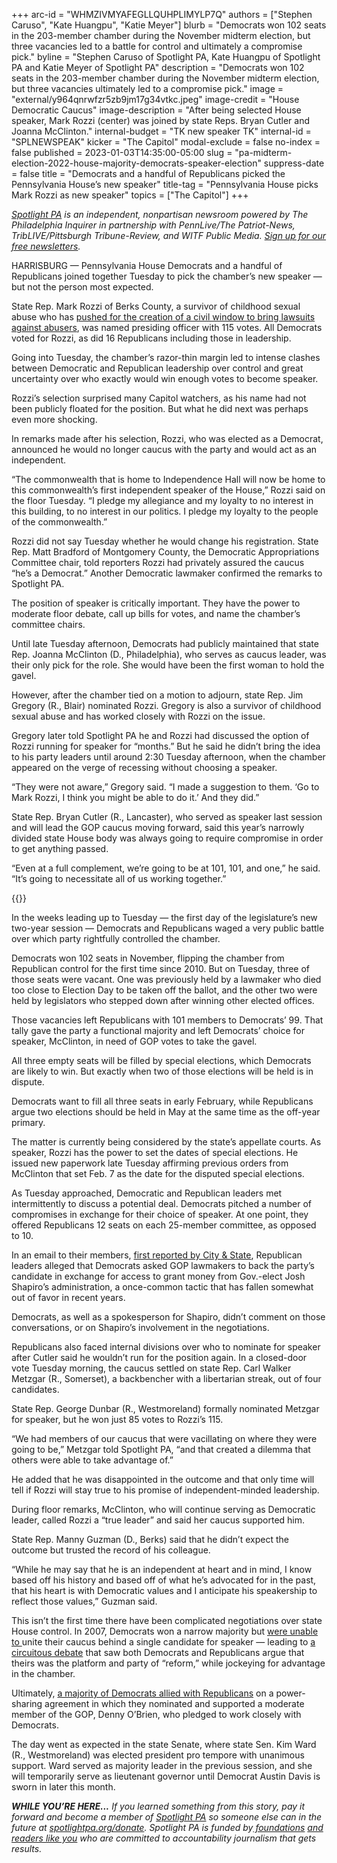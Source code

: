 +++
arc-id = "WHMZIVMYAFEGLLQUHPLIMYLP7Q"
authors = ["Stephen Caruso", "Kate Huangpu", "Katie Meyer"]
blurb = "Democrats won 102 seats in the 203-member chamber during the November midterm election, but three vacancies led to a battle for control and ultimately a compromise pick."
byline = "Stephen Caruso of Spotlight PA, Kate Huangpu of Spotlight PA and Katie Meyer of Spotlight PA"
description = "Democrats won 102 seats in the 203-member chamber during the November midterm election, but three vacancies ultimately led to a compromise pick."
image = "external/y964qnrwfzr5zb9jm17g34vtkc.jpeg"
image-credit = "House Democratic Caucus"
image-description = "After being selected House speaker, Mark Rozzi (center) was joined by state Reps. Bryan Cutler and Joanna McClinton."
internal-budget = "TK new speaker TK"
internal-id = "SPLNEWSPEAK"
kicker = "The Capitol"
modal-exclude = false
no-index = false
published = 2023-01-03T14:35:00-05:00
slug = "pa-midterm-election-2022-house-majority-democrats-speaker-election"
suppress-date = false
title = "Democrats and a handful of Republicans picked the Pennsylvania House’s new speaker"
title-tag = "Pennsylvania House picks Mark Rozzi as new speaker"
topics = ["The Capitol"]
+++

<a href="https://www.spotlightpa.org/"><i>Spotlight PA</i></a><i> is an independent, nonpartisan newsroom powered by The Philadelphia Inquirer in partnership with PennLive/The Patriot-News, TribLIVE/Pittsburgh Tribune-Review, and WITF Public Media. </i><a href="https://www.spotlightpa.org/newsletters"><i>Sign up for our free newsletters</i></a><i>.</i>

HARRISBURG — Pennsylvania House Democrats and a handful of Republicans joined together Tuesday to pick the chamber’s new speaker — but not the person most expected.

State Rep. Mark Rozzi of Berks County, a survivor of childhood sexual abuse who has <a href="https://www.spotlightpa.org/news/2021/03/pennsylvania-clergy-abuse-emergency-amendment-legislature/">pushed for the creation of a civil window to bring lawsuits against abusers</a>, was named presiding officer with 115 votes. All Democrats voted for Rozzi, as did 16 Republicans including those in leadership.

Going into Tuesday, the chamber’s razor-thin margin led to intense clashes between Democratic and Republican leadership over control and great uncertainty over who exactly would win enough votes to become speaker.

Rozzi’s selection surprised many Capitol watchers, as his name had not been publicly floated for the position. But what he did next was perhaps even more shocking.

<script src="https://www.spotlightpa.org/embed.js" async></script><div data-spl-embed-version="1" data-spl-src="https://www.spotlightpa.org/embeds/newsletter/"></div>


In remarks made after his selection, Rozzi, who was elected as a Democrat, announced he would no longer caucus with the party and would act as an independent.

“The commonwealth that is home to Independence Hall will now be home to this commonwealth’s first independent speaker of the House,” Rozzi said on the floor Tuesday. “I pledge my allegiance and my loyalty to no interest in this building, to no interest in our politics. I pledge my loyalty to the people of the commonwealth.”

Rozzi did not say Tuesday whether he would change his registration. State Rep. Matt Bradford of Montgomery County, the Democratic Appropriations Committee chair, told reporters Rozzi had privately assured the caucus “he’s a Democrat.” Another Democratic lawmaker confirmed the remarks to Spotlight PA.

The position of speaker is critically important. They have the power to moderate floor debate, call up bills for votes, and name the chamber’s committee chairs.

Until late Tuesday afternoon, Democrats had publicly maintained that state Rep. Joanna McClinton (D., Philadelphia), who serves as caucus leader, was their only pick for the role. She would have been the first woman to hold the gavel.

However, after the chamber tied on a motion to adjourn, state Rep. Jim Gregory (R., Blair) nominated Rozzi. Gregory is also a survivor of childhood sexual abuse and has worked closely with Rozzi on the issue.

Gregory later told Spotlight PA he and Rozzi had discussed the option of Rozzi running for speaker for “months.” But he said he didn’t bring the idea to his party leaders until around 2:30 Tuesday afternoon, when the chamber appeared on the verge of recessing without choosing a speaker.

“They were not aware,” Gregory said. “I made a suggestion to them. ‘Go to Mark Rozzi, I think you might be able to do it.’ And they did.”

State Rep. Bryan Cutler (R., Lancaster), who served as speaker last session and will lead the GOP caucus moving forward, said this year’s narrowly divided state House body was always going to require compromise in order to get anything passed.

“Even at a full complement, we’re going to be at 101, 101, and one,” he said. “It’s going to necessitate all of us working together.”

{{<picture src="external/563qvef0cyaztap51p8n327v4g.jpeg" description="House Speaker Mark Rozzi (center) is shown here in 2019 with Gov. Tom Wolf (left) and Gov.-elect Josh Shapiro (right)" caption="House Speaker Mark Rozzi (center) is shown here in 2019 with Gov. Tom Wolf (left) and Gov.-elect Josh Shapiro (right)" credit="Commonwealth Media Services ">}} 

In the weeks leading up to Tuesday — the first day of the legislature’s new two-year session — Democrats and Republicans waged a very public battle over which party rightfully controlled the chamber.

Democrats won 102 seats in November, flipping the chamber from Republican control for the first time since 2010. But on Tuesday, three of those seats were vacant. One was previously held by a lawmaker who died too close to Election Day to be taken off the ballot, and the other two were held by legislators who stepped down after winning other elected offices.

Those vacancies left Republicans with 101 members to Democrats’ 99. That tally gave the party a functional majority and left Democrats’ choice for speaker, McClinton, in need of GOP votes to take the gavel.

All three empty seats will be filled by special elections, which Democrats are likely to win. But exactly when two of those elections will be held is in dispute.

Democrats want to fill all three seats in early February, while Republicans argue two elections should be held in May at the same time as the off-year primary.

The matter is currently being considered by the state’s appellate courts. As speaker, Rozzi has the power to set the dates of special elections. He issued new paperwork late Tuesday affirming previous orders from McClinton that set Feb. 7 as the date for the disputed special elections.

As Tuesday approached, Democratic and Republican leaders met intermittently to discuss a potential deal. Democrats pitched a number of compromises in exchange for their choice of speaker. At one point, they offered Republicans 12 seats on each 25-member committee, as opposed to 10.

In an email to their members, <a href="https://www.cityandstatepa.com/politics/2022/12/email-gop-warns-members-against-accepting-deals-dems-ahead-house-speaker-vote/381382/">first reported by City &amp; State</a>, Republican leaders alleged that Democrats asked GOP lawmakers to back the party’s candidate in exchange for access to grant money from Gov.-elect Josh Shapiro’s administration, a once-common tactic that has fallen somewhat out of favor in recent years.

Democrats, as well as a spokesperson for Shapiro, didn’t comment on those conversations, or on Shapiro’s involvement in the negotiations.

Republicans also faced internal divisions over who to nominate for speaker after Cutler said he wouldn’t run for the position again. In a closed-door vote Tuesday morning, the caucus settled on state Rep. Carl Walker Metzgar (R., Somerset), a backbencher with a libertarian streak, out of four candidates.

State Rep. George Dunbar (R., Westmoreland) formally nominated Metzgar for speaker, but he won just 85 votes to Rozzi’s 115.

“We had members of our caucus that were vacillating on where they were going to be,” Metzgar told Spotlight PA, “and that created a dilemma that others were able to take advantage of.”

He added that he was disappointed in the outcome and that only time will tell if Rozzi will stay true to his promise of independent-minded leadership.

During floor remarks, McClinton, who will continue serving as Democratic leader, called Rozzi a “true leader” and said her caucus supported him. 

State Rep. Manny Guzman (D., Berks) said that he didn’t expect the outcome but trusted the record of his colleague.

“While he may say that he is an independent at heart and in mind, I know based off his history and based off of what he’s advocated for in the past, that his heart is with Democratic values and I anticipate his speakership to reflect those values,” Guzman said.

<script src="https://www.spotlightpa.org/embed.js" async></script><div data-spl-embed-version="1" data-spl-src="https://www.spotlightpa.org/embeds/donate/"></div>


This isn’t the first time there have been complicated negotiations over state House control. In 2007, Democrats won a narrow majority but <a href="https://www.poconorecord.com/story/news/2007/01/03/gop-retains-speaker-seat-but/52993508007/">were unable to </a>unite their caucus behind a single candidate for speaker — leading to <a href="https://web.archive.org/20120307151041/https://www.legis.state.pa.us/WU01/LI/HJ/2007/0/20070102.PDF">a circuitous debate</a> that saw both Democrats and Republicans argue that theirs was the platform and party of “reform,” while jockeying for advantage in the chamber.

Ultimately, <a href="https://web.archive.org/20170228040940/https://lancasteronline.com/news/o-brien-wins-speaker-s-post-in-house-shakeup/article_bf7a2aa5-314b-5ee2-ac81-781d099e6bc7.html">a majority of Democrats allied with Republicans</a> on a power-sharing agreement in which they nominated and supported a moderate member of the GOP, Denny O’Brien, who pledged to work closely with Democrats.

The day went as expected in the state Senate, where state Sen. Kim Ward (R., Westmoreland) was elected president pro tempore with unanimous support. Ward served as majority leader in the previous session, and she will temporarily serve as lieutenant governor until Democrat Austin Davis is sworn in later this month.

<i><b>WHILE YOU’RE HERE...</b></i><i> If you learned something from this story, pay it forward and become a member of </i><a href="https://www.spotlightpa.org/"><i>Spotlight PA</i></a><i> so someone else can in the future at </i><a href="https://www.spotlightpa.org/donate"><i>spotlightpa.org/donate</i></a><i>. Spotlight PA is funded by</i><a href="https://www.spotlightpa.org/support"><i> foundations</i></a><i> </i><a href="https://www.spotlightpa.org/support"><i>and readers like you</i></a><i> who are committed to accountability journalism that gets results.</i>
